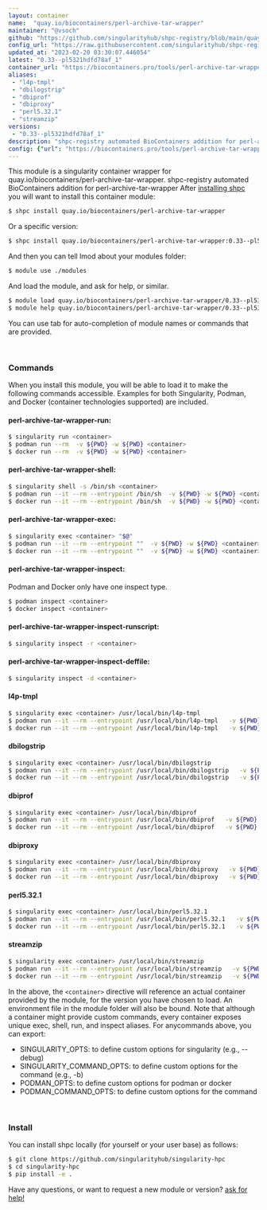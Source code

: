 ```yaml
---
layout: container
name:  "quay.io/biocontainers/perl-archive-tar-wrapper"
maintainer: "@vsoch"
github: "https://github.com/singularityhub/shpc-registry/blob/main/quay.io/biocontainers/perl-archive-tar-wrapper/container.yaml"
config_url: "https://raw.githubusercontent.com/singularityhub/shpc-registry/main/quay.io/biocontainers/perl-archive-tar-wrapper/container.yaml"
updated_at: "2023-02-20 03:30:07.446054"
latest: "0.33--pl5321hdfd78af_1"
container_url: "https://biocontainers.pro/tools/perl-archive-tar-wrapper"
aliases:
 - "l4p-tmpl"
 - "dbilogstrip"
 - "dbiprof"
 - "dbiproxy"
 - "perl5.32.1"
 - "streamzip"
versions:
 - "0.33--pl5321hdfd78af_1"
description: "shpc-registry automated BioContainers addition for perl-archive-tar-wrapper"
config: {"url": "https://biocontainers.pro/tools/perl-archive-tar-wrapper", "maintainer": "@vsoch", "description": "shpc-registry automated BioContainers addition for perl-archive-tar-wrapper", "latest": {"0.33--pl5321hdfd78af_1": "sha256:8ce46d77ffb6c1ec6ec35709e58d8693aa65eaea82676b6254d8f1ee20b13547"}, "tags": {"0.33--pl5321hdfd78af_1": "sha256:8ce46d77ffb6c1ec6ec35709e58d8693aa65eaea82676b6254d8f1ee20b13547"}, "docker": "quay.io/biocontainers/perl-archive-tar-wrapper", "aliases": {"l4p-tmpl": "/usr/local/bin/l4p-tmpl", "dbilogstrip": "/usr/local/bin/dbilogstrip", "dbiprof": "/usr/local/bin/dbiprof", "dbiproxy": "/usr/local/bin/dbiproxy", "perl5.32.1": "/usr/local/bin/perl5.32.1", "streamzip": "/usr/local/bin/streamzip"}}
---
```


This module is a singularity container wrapper for quay.io/biocontainers/perl-archive-tar-wrapper.
shpc-registry automated BioContainers addition for perl-archive-tar-wrapper
After [installing shpc](#install) you will want to install this container module:


```bash
$ shpc install quay.io/biocontainers/perl-archive-tar-wrapper
```

Or a specific version:

```bash
$ shpc install quay.io/biocontainers/perl-archive-tar-wrapper:0.33--pl5321hdfd78af_1
```

And then you can tell lmod about your modules folder:

```bash
$ module use ./modules
```

And load the module, and ask for help, or similar.

```bash
$ module load quay.io/biocontainers/perl-archive-tar-wrapper/0.33--pl5321hdfd78af_1
$ module help quay.io/biocontainers/perl-archive-tar-wrapper/0.33--pl5321hdfd78af_1
```

You can use tab for auto-completion of module names or commands that are provided.

<br>

### Commands

When you install this module, you will be able to load it to make the following commands accessible.
Examples for both Singularity, Podman, and Docker (container technologies supported) are included.

#### perl-archive-tar-wrapper-run:

```bash
$ singularity run <container>
$ podman run --rm  -v ${PWD} -w ${PWD} <container>
$ docker run --rm  -v ${PWD} -w ${PWD} <container>
```

#### perl-archive-tar-wrapper-shell:

```bash
$ singularity shell -s /bin/sh <container>
$ podman run --it --rm --entrypoint /bin/sh  -v ${PWD} -w ${PWD} <container>
$ docker run --it --rm --entrypoint /bin/sh  -v ${PWD} -w ${PWD} <container>
```

#### perl-archive-tar-wrapper-exec:

```bash
$ singularity exec <container> "$@"
$ podman run --it --rm --entrypoint ""  -v ${PWD} -w ${PWD} <container> "$@"
$ docker run --it --rm --entrypoint ""  -v ${PWD} -w ${PWD} <container> "$@"
```

#### perl-archive-tar-wrapper-inspect:

Podman and Docker only have one inspect type.

```bash
$ podman inspect <container>
$ docker inspect <container>
```

#### perl-archive-tar-wrapper-inspect-runscript:

```bash
$ singularity inspect -r <container>
```

#### perl-archive-tar-wrapper-inspect-deffile:

```bash
$ singularity inspect -d <container>
```


#### l4p-tmpl

```bash
$ singularity exec <container> /usr/local/bin/l4p-tmpl
$ podman run --it --rm --entrypoint /usr/local/bin/l4p-tmpl   -v ${PWD} -w ${PWD} <container> -c " $@"
$ docker run --it --rm --entrypoint /usr/local/bin/l4p-tmpl   -v ${PWD} -w ${PWD} <container> -c " $@"
```


#### dbilogstrip

```bash
$ singularity exec <container> /usr/local/bin/dbilogstrip
$ podman run --it --rm --entrypoint /usr/local/bin/dbilogstrip   -v ${PWD} -w ${PWD} <container> -c " $@"
$ docker run --it --rm --entrypoint /usr/local/bin/dbilogstrip   -v ${PWD} -w ${PWD} <container> -c " $@"
```


#### dbiprof

```bash
$ singularity exec <container> /usr/local/bin/dbiprof
$ podman run --it --rm --entrypoint /usr/local/bin/dbiprof   -v ${PWD} -w ${PWD} <container> -c " $@"
$ docker run --it --rm --entrypoint /usr/local/bin/dbiprof   -v ${PWD} -w ${PWD} <container> -c " $@"
```


#### dbiproxy

```bash
$ singularity exec <container> /usr/local/bin/dbiproxy
$ podman run --it --rm --entrypoint /usr/local/bin/dbiproxy   -v ${PWD} -w ${PWD} <container> -c " $@"
$ docker run --it --rm --entrypoint /usr/local/bin/dbiproxy   -v ${PWD} -w ${PWD} <container> -c " $@"
```


#### perl5.32.1

```bash
$ singularity exec <container> /usr/local/bin/perl5.32.1
$ podman run --it --rm --entrypoint /usr/local/bin/perl5.32.1   -v ${PWD} -w ${PWD} <container> -c " $@"
$ docker run --it --rm --entrypoint /usr/local/bin/perl5.32.1   -v ${PWD} -w ${PWD} <container> -c " $@"
```


#### streamzip

```bash
$ singularity exec <container> /usr/local/bin/streamzip
$ podman run --it --rm --entrypoint /usr/local/bin/streamzip   -v ${PWD} -w ${PWD} <container> -c " $@"
$ docker run --it --rm --entrypoint /usr/local/bin/streamzip   -v ${PWD} -w ${PWD} <container> -c " $@"
```



In the above, the `<container>` directive will reference an actual container provided
by the module, for the version you have chosen to load. An environment file in the
module folder will also be bound. Note that although a container
might provide custom commands, every container exposes unique exec, shell, run, and
inspect aliases. For anycommands above, you can export:

 - SINGULARITY_OPTS: to define custom options for singularity (e.g., --debug)
 - SINGULARITY_COMMAND_OPTS: to define custom options for the command (e.g., -b)
 - PODMAN_OPTS: to define custom options for podman or docker
 - PODMAN_COMMAND_OPTS: to define custom options for the command

<br>

### Install

You can install shpc locally (for yourself or your user base) as follows:

```bash
$ git clone https://github.com/singularityhub/singularity-hpc
$ cd singularity-hpc
$ pip install -e .
```

Have any questions, or want to request a new module or version? [ask for help!](https://github.com/singularityhub/singularity-hpc/issues)